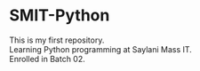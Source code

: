 # SMIT-Python
This is my first repository.
<br>
Learning Python programming at Saylani Mass IT.
<br>
Enrolled in Batch 02.